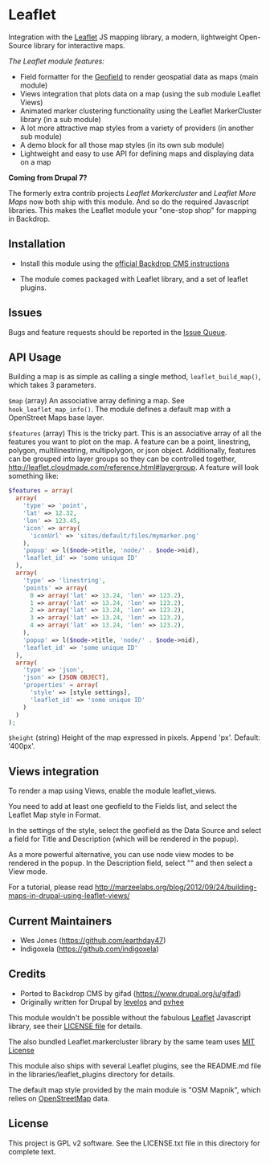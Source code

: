 # Leaflet

Integration with the [Leaflet](https://leafletjs.com/) JS mapping library,
a modern, lightweight Open-Source library for interactive maps.

*The Leaflet module features:*

- Field formatter for the [Geofield](https://backdropcms.org/project/geofield)
  to render geospatial data as maps (main module)
- Views integration that plots data on a map (using the sub module Leaflet Views)
- Animated marker clustering functionality using the Leaflet MarkerCluster library
  (in a sub module)
- A lot more attractive map styles from a variety of providers (in another sub module)
- A demo block for all those map styles (in its own sub module)
- Lightweight and easy to use API for defining maps and displaying data on a map

**Coming from Drupal 7?**

The formerly extra contrib projects *Leaflet Markercluster* and *Leaflet More
Maps* now both ship with this module. And so do the required Javascript
libraries. This makes the Leaflet module your "one-stop shop" for mapping in
Backdrop.


## Installation

- Install this module using the
  [official Backdrop CMS instructions](https://backdropcms.org/guide/modules)

- The module comes packaged with Leaflet library, and a set of leaflet plugins.

## Issues

Bugs and feature requests should be reported in the
[Issue Queue](https://github.com/backdrop-contrib/leaflet/issues).


## API Usage

Building a map is as simple as calling a single method, `leaflet_build_map()`,
which takes 3 parameters.

`$map` (array)
An associative array defining a map. See `hook_leaflet_map_info()`. The module
defines a default map with a OpenStreet Maps base layer.

`$features` (array)
This is the tricky part. This is an associative array of all the features you
want to plot on the map. A feature can be a point, linestring, polygon,
multilinestring, multipolygon, or json object. Additionally, features can be
grouped into layer groups so they can be controlled together,
http://leaflet.cloudmade.com/reference.html#layergroup. A feature will look
something like:

```php
$features = array(
  array(
    'type' => 'point',
    'lat' => 12.32,
    'lon' => 123.45,
    'icon' => array(
      'iconUrl' => 'sites/default/files/mymarker.png'
    ),
    'popup' => l($node->title, 'node/' . $node->nid),
    'leaflet_id' => 'some unique ID'
  ),
  array(
    'type' => 'linestring',
    'points' => array(
      0 => array('lat' => 13.24, 'lon' => 123.2),
      1 => array('lat' => 13.24, 'lon' => 123.2),
      2 => array('lat' => 13.24, 'lon' => 123.2),
      3 => array('lat' => 13.24, 'lon' => 123.2),
      4 => array('lat' => 13.24, 'lon' => 123.2),
    ),
    'popup' => l($node->title, 'node/' . $node->nid),
    'leaflet_id' => 'some unique ID'
  ),
  array(
    'type' => 'json',
    'json' => [JSON OBJECT],
    'properties' = array(
      'style' => [style settings],
      'leaflet_id' => 'some unique ID'
    )
  )
);
```

`$height` (string)
Height of the map expressed in pixels. Append 'px'. Default: '400px'.

## Views integration

To render a map using Views, enable the module leaflet_views.

You need to add at least one geofield to the Fields list, and select the 
Leaflet Map style in Format.

In the settings of the style, select the geofield as the Data Source and 
select a field for Title and Description (which will be rendered in the popup).

As a more powerful alternative, you can use node view modes to be rendered in 
the popup. In the Description field, select "<entire node>" and then select a View mode.

For a tutorial, please read http://marzeelabs.org/blog/2012/09/24/building-maps-in-drupal-using-leaflet-views/

## Current Maintainers

- Wes Jones (https://github.com/earthday47)
- Indigoxela (https://github.com/indigoxela)

## Credits

- Ported to Backdrop CMS by gifad (https://www.drupal.org/u/gifad)
- Originally written for Drupal by [levelos](http://drupal.org/user/54135) and 
  [pvhee](http://drupal.org/user/108811)

This module wouldn't be possible without the fabulous [Leaflet](https://leafletjs.com/)
Javascript library, see their [LICENSE file](https://github.com/Leaflet/Leaflet/blob/master/LICENSE)
for details.

The also bundled Leaflet.markercluster library by the same team uses
[MIT License](https://github.com/Leaflet/Leaflet.markercluster/blob/master/MIT-LICENCE.txt)

This module also ships with several Leaflet plugins, see the README.md file in
the libraries/leaflet_plugins directory for details.

The default map style provided by the main module is "OSM Mapnik", which
relies on [OpenStreetMap](https://www.openstreetmap.org/copyright) data.


## License

This project is GPL v2 software. See the LICENSE.txt file in this directory for complete text.
